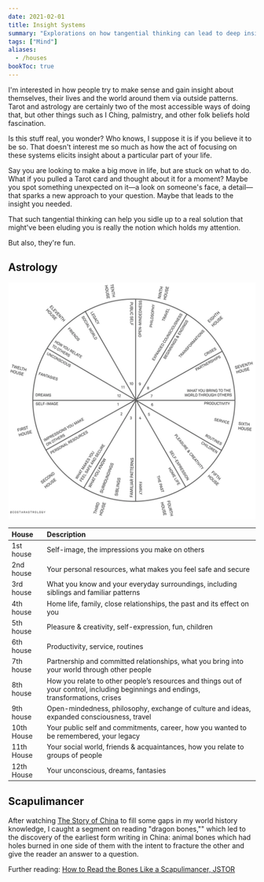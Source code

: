```yaml
---
date: 2021-02-01
title: Insight Systems
summary: "Explorations on how tangential thinking can lead to deep insights. Includes information on astrology, tarot, and more."
tags: ["Mind"]
aliases:
  - /houses
bookToc: true
---
```

I'm interested in how people try to make sense and gain insight about themselves, their lives and the world around them via outside patterns. Tarot and astrology are certainly two of the most accessible ways of doing that, but other things such as I Ching, palmistry, and other folk beliefs hold fascination.

Is this stuff real, you wonder? Who knows, I suppose it is if you believe it to be so. That doesn't interest me so much as how the act of focusing on these systems elicits insight about a particular part of your life. 

Say you are looking to make a big move in life, but are stuck on what to do. What if you pulled a Tarot card and thought about it for a moment? Maybe you spot something unexpected on it—a look on someone's face, a detail—that sparks a new approach to your question. Maybe that leads to the insight you needed.

That such tangential thinking can help you sidle up to a real solution that might've been eluding you is really the notion which holds my attention.

But also, they're fun.


## Astrology 
[![Image describing the houses and what they mean for you. (via costar)](houses.webp)](https://www.costarastrology.com/how-does-astrology-work/houses)

| House  |  Description |
|:----|:--|
|1st house  | Self-image, the impressions you make on others |
|2nd house  | Your personal resources, what makes you feel safe and secure |
|3rd house  | What you know and your everyday surroundings, including siblings and familiar patterns |
|4th house  | Home life, family, close relationships, the past and its effect on you |
|5th house  | Pleasure & creativity, self-expression, fun, children |
|6th house  | Productivity, service, routines |
|7th house  | Partnership and committed relationships, what you bring into your world through other people |
|8th house  | How you relate to other people’s resources and things out of your control, including beginnings and endings, transformations, crises |
|9th house 	| Open-mindedness, philosophy, exchange of culture and ideas, expanded consciousness, travel |
|10th House | Your public self and commitments, career, how you wanted to be remembered, your legacy |
|11th House | Your social world, friends & acquaintances, how you relate to groups of people |
|12th House | Your unconscious, dreams, fantasies |

## Scapulimancer
After watching [The Story of China](https://www.pbs.org/video/discovery-first-chinese-writing-0nuw50/) to fill some gaps in my world history knowledge, I caught a segment on reading "dragon bones,"" which led to the discovery of the earliest form writing in China: animal bones which had holes burned in one side of them with the intent to fracture the other and give the reader an answer to a question. 

Further reading: [How to Read the Bones Like a Scapulimancer, JSTOR](https://daily.jstor.org/how-to-read-bones-like-a-scapulimancer/)
